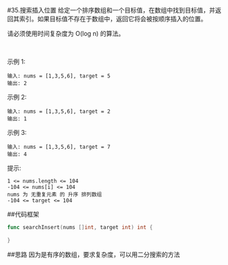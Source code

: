 #35.搜索插入位置
给定一个排序数组和一个目标值，在数组中找到目标值，并返回其索引。如果目标值不存在于数组中，返回它将会被按顺序插入的位置。

请必须使用时间复杂度为 O(log n) 的算法。

 

示例 1:
```azure
输入: nums = [1,3,5,6], target = 5
输出: 2
```

示例 2:
```azure
输入: nums = [1,3,5,6], target = 2
输出: 1
```

示例 3:
```azure
输入: nums = [1,3,5,6], target = 7
输出: 4
```



提示:
```azure
1 <= nums.length <= 104
-104 <= nums[i] <= 104
nums 为 无重复元素 的 升序 排列数组
-104 <= target <= 104
```
##代码框架
```go
func searchInsert(nums []int, target int) int {
    
}
```

##思路
因为是有序的数组，要求复杂度，可以用二分搜索的方法
